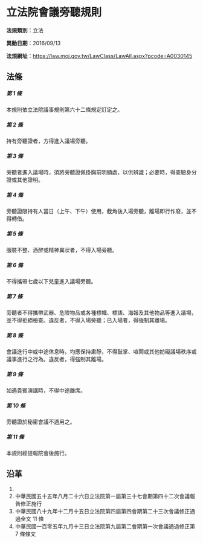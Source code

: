 # 立法院會議旁聽規則


**法規類別**：立法

**異動日期**：2016/09/13  

**法規網址**：https://law.moj.gov.tw/LawClass/LawAll.aspx?pcode=A0030145



## 法條
##### 第 1 條
本規則依立法院議事規則第六十二條規定訂定之。

##### 第 2 條
持有旁聽證者，方得進入議場旁聽。

##### 第 3 條
旁聽者進入議場時，須將旁聽證佩掛胸前明顯處，以供辨識；必要時，得查驗身分證或其他證明。

##### 第 4 條
旁聽證限持有人當日（上午、下午）使用，截角後入場旁聽，離場即行作廢，並不得轉借。

##### 第 5 條
服裝不整、酒醉或精神異狀者，不得入場旁聽。

##### 第 6 條
不得攜帶七歲以下兒童進入議場旁聽。

##### 第 7 條
旁聽者不得攜帶武器、危險物品或各種標幟、標語、海報及其他物品等進入議場，並不得拒絕檢查。違反者，不得入場旁聽；已入場者，得強制其離場。

##### 第 8 條
會議進行中或中途休息時，均應保持肅靜，不得鼓掌、喧鬧或其他妨礙議場秩序或議事進行之行為。違反者，得強制其離場。

##### 第 9 條
如遇貴賓演講時，不得中途離席。

##### 第 10 條
旁聽證於秘密會議不適用之。

##### 第 11 條
本規則經提報院會後施行。

## 沿革
1. 
1. 中華民國五十五年八月二十六日立法院第一屆第三十七會期第四十二次會議報告修正施行
1. 中華民國八十九年十二月十五日立法院第四屆第四會期第二十三次會議修正通過全文 11 條
1. 中華民國一百零五年九月十三日立法院第九屆第二會期第一次會議通過修正第 7  條條文
